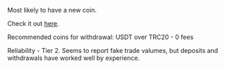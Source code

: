 Most likely to have a new coin.

Check it out [here](https://www.gate.io/signup/4927724).

Recommended coins for withdrawal: USDT over TRC20 - 0 fees

Reliability - Tier 2. Seems to report fake trade valumes, but deposits and withdrawals have worked well by experience.